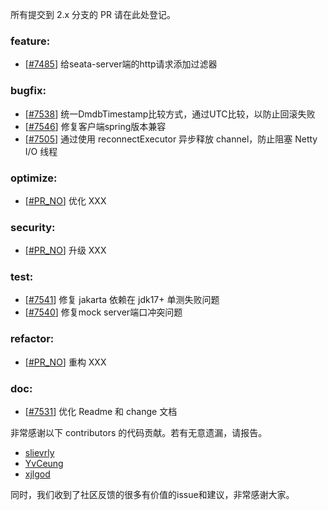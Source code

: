 <!--
    Licensed to the Apache Software Foundation (ASF) under one or more
    contributor license agreements.  See the NOTICE file distributed with
    this work for additional information regarding copyright ownership.
    The ASF licenses this file to You under the Apache License, Version 2.0
    (the "License"); you may not use this file except in compliance with
    the License.  You may obtain a copy of the License at

    http://www.apache.org/licenses/LICENSE-2.0
    
    Unless required by applicable law or agreed to in writing, software
    distributed under the License is distributed on an "AS IS" BASIS,
    WITHOUT WARRANTIES OR CONDITIONS OF ANY KIND, either express or implied.
    See the License for the specific language governing permissions and
    limitations under the License.
-->
所有提交到 2.x 分支的 PR 请在此处登记。

<!-- 请根据PR的类型添加 `变更记录` 到以下对应位置(feature/bugfix/optimize/test) 下 -->

### feature:

- [[#7485](https://github.com/apache/incubator-seata/pull/7485)] 给seata-server端的http请求添加过滤器


### bugfix:

- [[#7538](https://github.com/apache/incubator-seata/pull/7538)] 统一DmdbTimestamp比较方式，通过UTC比较，以防止回滚失败
- [[#7546](https://github.com/seata/seata/pull/7546)] 修复客户端spring版本兼容
- [[#7505](https://github.com/apache/incubator-seata/pull/7505)] 通过使用 reconnectExecutor 异步释放 channel，防止阻塞 Netty I/O 线程



### optimize:

- [[#PR_NO](https://github.com/seata/seata/pull/PR_NO)] 优化 XXX

### security:

- [[#PR_NO](https://github.com/seata/seata/pull/PR_NO)] 升级 XXX

### test:

- [[#7541](https://github.com/seata/seata/pull/7541)] 修复 jakarta 依赖在 jdk17+ 单测失败问题
- [[#7540](https://github.com/seata/seata/pull/7540)] 修复mock server端口冲突问题

### refactor:

- [[#PR_NO](https://github.com/seata/seata/pull/PR_NO)] 重构 XXX


### doc:

- [[#7531](https://github.com/seata/seata/pull/7531)] 优化 Readme 和 change 文档


非常感谢以下 contributors 的代码贡献。若有无意遗漏，请报告。

<!-- 请确保您的 GitHub ID 在以下列表中 -->

- [slievrly](https://github.com/slievrly)
- [YvCeung](https://github.com/YvCeung)
- [xjlgod](https://github.com/xjlgod)


同时，我们收到了社区反馈的很多有价值的issue和建议，非常感谢大家。
